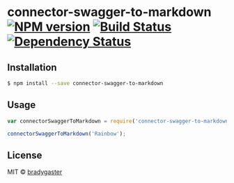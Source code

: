 # connector-swagger-to-markdown [![NPM version][npm-image]][npm-url] [![Build Status][travis-image]][travis-url] [![Dependency Status][daviddm-image]][daviddm-url]
> 

## Installation

```sh
$ npm install --save connector-swagger-to-markdown
```

## Usage

```js
var connectorSwaggerToMarkdown = require('connector-swagger-to-markdown');

connectorSwaggerToMarkdown('Rainbow');
```
## License

MIT © [bradygaster]()


[npm-image]: https://badge.fury.io/js/connector-swagger-to-markdown.svg
[npm-url]: https://npmjs.org/package/connector-swagger-to-markdown
[travis-image]: https://travis-ci.org/bradygaster/connector-swagger-to-markdown.svg?branch=master
[travis-url]: https://travis-ci.org/bradygaster/connector-swagger-to-markdown
[daviddm-image]: https://david-dm.org/bradygaster/connector-swagger-to-markdown.svg?theme=shields.io
[daviddm-url]: https://david-dm.org/bradygaster/connector-swagger-to-markdown
